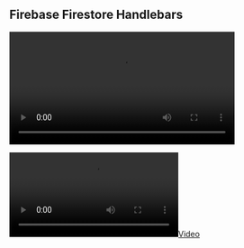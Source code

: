 <h2>Firebase Firestore Handlebars</h2>

<video width="400" controls>
  <source src="https://github.com/MarianeBS/firebaseFirestore-Handlebars/blob/main/video.mp4" type="video/mp4">
  Your browser does not support HTML video.
</video>

[![Video]("https://github.com/MarianeBS/firebaseFirestore-Handlebars/blob/main/video.mp4)]("https://github.com/MarianeBS/firebaseFirestore-Handlebars/blob/main/video.mp4)
